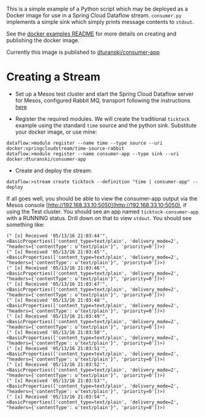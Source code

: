 This is a simple example of a Python script which may be deployed as a Docker image for use in a Spring Cloud Dataflow
stream. `consumer.py` implements a simple sink which simply prints message contents to `stdout`.

See the [docker examples README](../README.md) for more details on creating and publishing the docker image.


Currently this image is published to [dturanski/consumer-app](https://hub.docker.com/r/dturanski/consumer-app/)

Creating a Stream
=================

* Set up a Mesos test cluster and start the Spring Cloud Dataflow server for Mesos, configured Rabbit MQ, transport following the instructions [here](http://docs.spring.io/spring-cloud-dataflow-server-mesos/docs/current-SNAPSHOT/reference/htmlsingle/#_deploying_streams_on_mesos_and_marathon)

* Register the required modules. We will create the traditional `ticktock` example using the standard `time` source and the python sink.
Substitute your docker image, or use mine:

````
dataflow:>module register --name time --type source --uri docker:springcloudstream/time-source-rabbit
dataflow:>module register --name consumer-app --type sink --uri docker:dturanski/consumer-app
````

* Create and deploy the stream:

````
dataflow:>stream create ticktock --definition "time | consumer-app" --deploy
````
If all goes well, you should be able to view the consumer-app output via the Mesos console [http://192.168.33.10:5050](http://192.168.33.10:5050), if using the Test cluster.
You should see an app named `ticktock-consumer-app` with a RUNNING status. Drill down on that to view `stdout`. You should see something like:

````
(" [x] Received '05/13/16 21:03:44'", <BasicProperties(['content_type=text/plain', 'delivery_mode=2', "headers={'contentType': u'text/plain'}", 'priority=0'])>)
(" [x] Received '05/13/16 21:03:45'", <BasicProperties(['content_type=text/plain', 'delivery_mode=2', "headers={'contentType': u'text/plain'}", 'priority=0'])>)
(" [x] Received '05/13/16 21:03:46'", <BasicProperties(['content_type=text/plain', 'delivery_mode=2', "headers={'contentType': u'text/plain'}", 'priority=0'])>)
(" [x] Received '05/13/16 21:03:47'", <BasicProperties(['content_type=text/plain', 'delivery_mode=2', "headers={'contentType': u'text/plain'}", 'priority=0'])>)
(" [x] Received '05/13/16 21:03:48'", <BasicProperties(['content_type=text/plain', 'delivery_mode=2', "headers={'contentType': u'text/plain'}", 'priority=0'])>)
(" [x] Received '05/13/16 21:03:49'", <BasicProperties(['content_type=text/plain', 'delivery_mode=2', "headers={'contentType': u'text/plain'}", 'priority=0'])>)
(" [x] Received '05/13/16 21:03:50'", <BasicProperties(['content_type=text/plain', 'delivery_mode=2', "headers={'contentType': u'text/plain'}", 'priority=0'])>)
(" [x] Received '05/13/16 21:03:51'", <BasicProperties(['content_type=text/plain', 'delivery_mode=2', "headers={'contentType': u'text/plain'}", 'priority=0'])>)
(" [x] Received '05/13/16 21:03:52'", <BasicProperties(['content_type=text/plain', 'delivery_mode=2', "headers={'contentType': u'text/plain'}", 'priority=0'])>)
(" [x] Received '05/13/16 21:03:53'", <BasicProperties(['content_type=text/plain', 'delivery_mode=2', "headers={'contentType': u'text/plain'}", 'priority=0'])>)
(" [x] Received '05/13/16 21:03:54'", <BasicProperties(['content_type=text/plain', 'delivery_mode=2', "headers={'contentType': u'text/plain'}", 'priority=0'])>)
````





